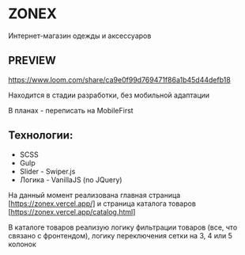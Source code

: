 # ZONEX
Интернет-магазин одежды и аксессуаров

## PREVIEW

https://www.loom.com/share/ca9e0f99d769471f86a1b45d44defb18
  
Находится в стадии разработки, без мобильной адаптации

В планах - переписать на MobileFirst

## Технологии:
* SCSS
* Gulp
* Slider - Swiper.js
* Логика - VanillaJS (no JQuery)

На данный момент реализована главная страница [https://zonex.vercel.app/] и страница каталога товаров [https://zonex.vercel.app/catalog.html]

В каталоге товаров реализую логику фильтрации товаров (все, что связано с фронтендом), логику переключения сетки на 3, 4 или 5 колонок
